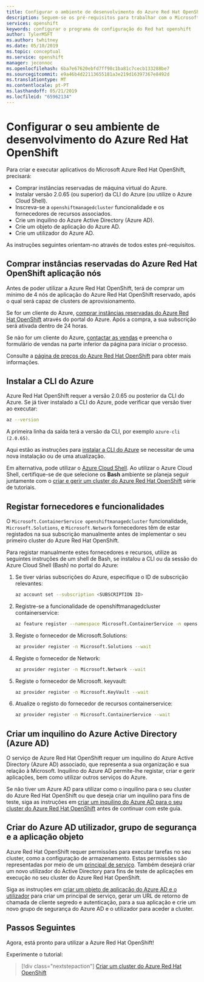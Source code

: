 ```yaml
---
title: Configurar o ambiente de desenvolvimento do Azure Red Hat OpenShift | Documentos da Microsoft
description: Seguem-se os pré-requisitos para trabalhar com o Microsoft Azure Red Hat OpenShift.
services: openshift
keywords: configurar o programa de configuração do Red hat openshift
author: TylerMSFT
ms.author: twhitney
ms.date: 05/10/2019
ms.topic: conceptual
ms.service: openshift
manager: jeconnoc
ms.openlocfilehash: 6ba7e67620ebfd7ff98c1ba81c7cecb133288be7
ms.sourcegitcommit: e9a46b4d22113655181a3e219d16397367e8492d
ms.translationtype: MT
ms.contentlocale: pt-PT
ms.lasthandoff: 05/21/2019
ms.locfileid: "65962134"
---
```

# <a name="set-up-your-azure-red-hat-openshift-dev-environment"></a>Configurar o seu ambiente de desenvolvimento do Azure Red Hat OpenShift

Para criar e executar aplicativos do Microsoft Azure Red Hat OpenShift, precisará:

* Comprar instâncias reservadas de máquina virtual do Azure.
* Instalar versão 2.0.65 (ou superior) da CLI do Azure (ou utilize o Azure Cloud Shell).
* Inscreva-se a `openshiftmanagedcluster` funcionalidade e os fornecedores de recursos associados.
* Crie um inquilino do Azure Active Directory (Azure AD).
* Crie um objeto de aplicação do Azure AD.
* Crie um utilizador do Azure AD.

As instruções seguintes orientam-no através de todos estes pré-requisitos.

## <a name="purchase-azure-red-hat-openshift-application-nodes-reserved-instances"></a>Comprar instâncias reservadas do Azure Red Hat OpenShift aplicação nós

Antes de poder utilizar a Azure Red Hat OpenShift, terá de comprar um mínimo de 4 nós de aplicação do Azure Red Hat OpenShift reservado, após o qual será capaz de clusters de aprovisionamento.

Se for um cliente do Azure, [comprar instâncias reservadas do Azure Red Hat OpenShift](https://aka.ms/openshift/buy) através do portal do Azure. Após a compra, a sua subscrição será ativada dentro de 24 horas.

Se não for um cliente do Azure, [contactar as vendas](https://aka.ms/openshift/contact-sales) e preencha o formulário de vendas na parte inferior da página para iniciar o processo.

Consulte a [página de preços do Azure Red Hat OpenShift](https://aka.ms/openshift/pricing) para obter mais informações.

## <a name="install-the-azure-cli"></a>Instalar a CLI do Azure

Azure Red Hat OpenShift requer a versão 2.0.65 ou posterior da CLI do Azure. Se já tiver instalado a CLI do Azure, pode verificar que versão tiver ao executar:

```bash
az --version
```

A primeira linha da saída terá a versão da CLI, por exemplo `azure-cli (2.0.65)`.

Aqui estão as instruções para [instalar a CLI do Azure](https://docs.microsoft.com/cli/azure/install-azure-cli?view=azure-cli-latest) se necessitar de uma nova instalação ou de uma atualização.

Em alternativa, pode utilizar o [Azure Cloud Shell](https://docs.microsoft.com/azure/cloud-shell/overview). Ao utilizar o Azure Cloud Shell, certifique-se de que selecione os **Bash** ambiente se planeja seguir juntamente com o [criar e gerir um cluster do Azure Red Hat OpenShift](tutorial-create-cluster.md) série de tutoriais.

## <a name="register-providers-and-features"></a>Registar fornecedores e funcionalidades

O `Microsoft.ContainerService openshiftmanagedcluster` funcionalidade, `Microsoft.Solutions`, e `Microsoft.Network` fornecedores têm de estar registados na sua subscrição manualmente antes de implementar o seu primeiro cluster do Azure Red Hat OpenShift.

Para registar manualmente estes fornecedores e recursos, utilize as seguintes instruções de um shell de Bash, se instalou a CLI ou da sessão do Azure Cloud Shell (Bash) no portal do Azure:

1. Se tiver várias subscrições do Azure, especifique o ID de subscrição relevantes:

    ```bash
    az account set --subscription <SUBSCRIPTION ID>
    ```

2. Registre-se a funcionalidade de openshiftmanagedcluster containerservice:

    ```bash
    az feature register --namespace Microsoft.ContainerService -n openshiftmanagedcluster
    ```

3. Registe o fornecedor de Microsoft.Solutions:

    ```bash
    az provider register -n Microsoft.Solutions --wait
    ```

4. Registe o fornecedor de Network:

    ```bash
    az provider register -n Microsoft.Network --wait
    ```

5. Registe o fornecedor de Microsoft. keyvault:

    ```bash
    az provider register -n Microsoft.KeyVault --wait
    ```

6. Atualize o registo do fornecedor de recursos containerservice:

    ```bash
    az provider register -n Microsoft.ContainerService --wait
    ```

## <a name="create-an-azure-active-directory-azure-ad-tenant"></a>Criar um inquilino do Azure Active Directory (Azure AD)

O serviço de Azure Red Hat OpenShift requer um inquilino do Azure Active Directory (Azure AD) associado, que representa a sua organização e sua relação à Microsoft. Inquilino do Azure AD permite-lhe registar, criar e gerir aplicações, bem como utilizar outros serviços do Azure.

Se não tiver um Azure AD para utilizar como o inquilino para o seu cluster do Azure Red Hat OpenShift ou que deseja criar um inquilino para fins de teste, siga as instruções em [criar um inquilino do Azure AD para o seu cluster do Azure Red Hat OpenShift](howto-create-tenant.md) antes de continuar com este guia.

## <a name="create-an-azure-ad-user-security-group-and-application-object"></a>Criar do Azure AD utilizador, grupo de segurança e a aplicação objeto

Azure Red Hat OpenShift requer permissões para executar tarefas no seu cluster, como a configuração de armazenamento. Estas permissões são representadas por meio de um [principal de serviço](https://docs.microsoft.com/azure/active-directory/develop/app-objects-and-service-principals#service-principal-object). Também desejará criar um novo utilizador do Active Directory para fins de teste de aplicações em execução no seu cluster do Azure Red Hat OpenShift.

Siga as instruções em [criar um objeto de aplicação do Azure AD e o utilizador](howto-aad-app-configuration.md) para criar um principal de serviço, gerar um URL de retorno de chamada de cliente segredo e autenticação, para a sua aplicação e crie um novo grupo de segurança do Azure AD e o utilizador para aceder a cluster.

## <a name="next-steps"></a>Passos Seguintes

Agora, está pronto para utilizar a Azure Red Hat OpenShift!

Experimente o tutorial:
> [!div class="nextstepaction"]
> [Criar um cluster do Azure Red Hat OpenShift](tutorial-create-cluster.md)

[azure-cli-install]: https://docs.microsoft.com/cli/azure/install-azure-cli

